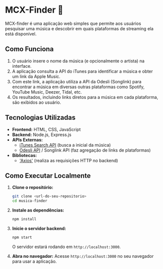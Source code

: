 # MCX-Finder 🎵

MCX-finder é uma aplicação web simples que permite aos usuários pesquisar uma música e descobrir em quais plataformas de streaming ela está disponível.

## Como Funciona

1.  O usuário insere o nome da música (e opcionalmente o artista) na interface.
2.  A aplicação consulta a API do iTunes para identificar a música e obter um link da Apple Music.
3.  Com este link, a aplicação utiliza a API da Odesli (Songlink) para encontrar a música em diversas outras plataformas como Spotify, YouTube Music, Deezer, Tidal, etc.
4.  Os resultados, incluindo links diretos para a música em cada plataforma, são exibidos ao usuário.

## Tecnologias Utilizadas

* **Frontend:** HTML, CSS, JavaScript
* **Backend:** Node.js, Express.js
* **APIs Externas:**
    * [iTunes Search API](https://developer.apple.com/library/archive/documentation/AudioVideo/Conceptual/iTuneSearchAPI/index.html) (busca a inicial da música)
    * [Odesli API](https://publicapi.dev/songlink-odesli-api) / Songlink API (faz agregação de links de plataformas)
* **Bibliotecas:**
    * ['Axios'](https://axios-http.com/ptbr/docs/intro) (realiza as requisições HTTP no backend)

## Como Executar Localmente

1.  **Clone o repositório:**
    ```bash
    git clone <url-do-seu-repositorio>
    cd musica-finder
    ```

2.  **Instale as dependências:**
    ```bash
    npm install
    ```

3.  **Inicie o servidor backend:**
    ```bash
    npm start
    ```
    O servidor estará rodando em `http://localhost:3000`.

4.  **Abra no navegador:**
    Acesse `http://localhost:3000` no seu navegador para usar a aplicação.

